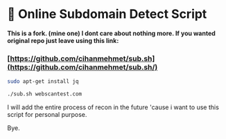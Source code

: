 
# 🎯 Online Subdomain Detect Script 


**This is a fork. (mine one)
 I dont care about nothing more. If you wanted original repo just leave using this link:**

### [https://github.com/cihanmehmet/sub.sh](https://github.com/cihanmehmet/sub.sh/)



```bash
sudo apt-get install jq

./sub.sh webscantest.com
```

I will add the entire process of recon in the future 'cause i want to use this script for personal purpose.


Bye.

